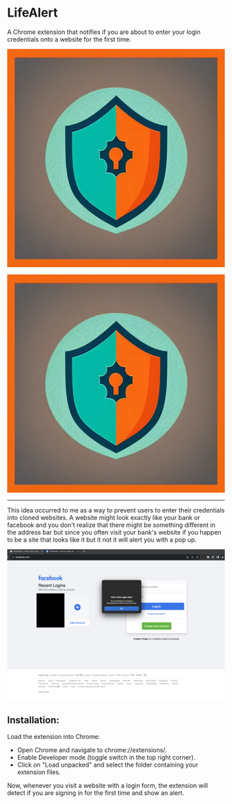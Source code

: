 # LifeAlert
A Chrome extension that notifies if you are about to enter your login credentials onto a website for the first time.

![Alt text](./icon.png "LifeAlert")

<center><img src="./icon.png"></center>
<hr>

This idea occurred to me as a way to prevent users to enter their credentials into cloned websites. A website might look exactly like your bank or facebook and you don't realize that there might be something different in the address bar but since you often visit your bank's website if you happen to be a site that looks like it but it not it will alert you with a pop up.


![Alt text](./example.png "example.png")

## Installation:

Load the extension into Chrome:
- Open Chrome and navigate to chrome://extensions/.
- Enable Developer mode (toggle switch in the top right corner).
- Click on "Load unpacked" and select the folder containing your extension files.

Now, whenever you visit a website with a login form, the extension will detect if you are signing in for the first time and show an alert.
